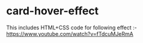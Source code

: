 # card-hover-effect

This includes HTML+CSS code for following effect :-
https://www.youtube.com/watch?v=fTdcuMJeRmA
